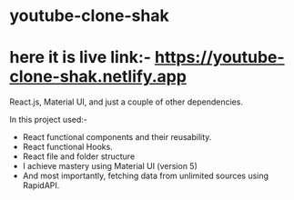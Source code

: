 # youtube-clone-shak
# here it is live link:- https://youtube-clone-shak.netlify.app

React.js, Material UI, and just a couple of other dependencies.

In this project used:-
- React functional components and their reusability.
- React functional Hooks.
- React file and folder structure
- I achieve mastery using Material UI (version 5)
- And most importantly, fetching data from unlimited sources using RapidAPI.
